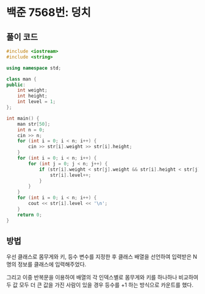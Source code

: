 # 백준 7568번: 덩치

## 풀이 코드

```c++
#include <iostream>
#include <string>

using namespace std;

class man {
public:
	int weight;
	int height;
	int level = 1;
};

int main() {
	man str[50];
	int n = 0;
	cin >> n;
	for (int i = 0; i < n; i++) {
		cin >> str[i].weight >> str[i].height;
	}
	for (int i = 0; i < n; i++) {
		for (int j = 0; j < n; j++) {
			if (str[i].weight < str[j].weight && str[i].height < str[j].height) {
				str[i].level++;
			}
		}
	}
	for (int i = 0; i < n; i++) {
		cout << str[i].level << '\n';
	}
	return 0;
}
```

## 방법

우선 클래스로 몸무게와 키, 등수 변수를 지정한 후 클래스 배열을 선언하여 입력받은 N명의 정보를 클래스에 입력해주었다.

그리고 이중 반복문을 이용하여 배열의 각 인덱스별로 몸무게와 키를 하나하나 비교하여 두 값 모두 더 큰 값을 가진 사람이 있을 경우 등수를 +1 하는 방식으로 카운트를 했다.
